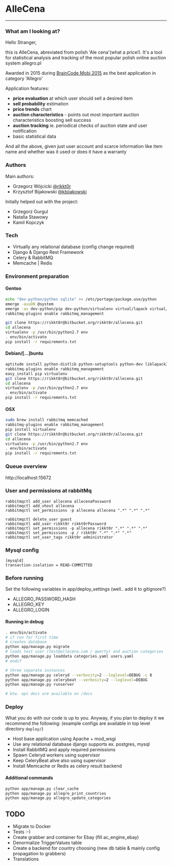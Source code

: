 # AlleCena
---

### What am I looking at?
Hello Stranger,

this is AlleCena, abreviated from polish 'Ale cena'(what a price!).
It's a tool for statistical analysis and tracking of the most popular polish online auction system allegro.pl

Awarded in 2015 during [BrainCode Mobi 2015](https://allegro.tech/braincode/2015/#toc_11) as the best application in category 'Allegro'

Application features:
* **price evaluation** at which user should sell a desired item
* **sell probability** estimation
* **price trends** chart
* **auction characteristics** - points out most important auction characteristics boosting sell success
* **auction tracking** ie. periodical checks of auction state and user notification
* basic statistical data

And all the above, given just user account and scarce information like item name and whether was it used or does it have a warranty


### Authors
Main authors:
* Grzegorz Wójcicki [@rikkt0r](https://github.com/rikkt0r)
* Krzysztof Bijakowski [@kbijakowski](https://github.com/kbijakowski)

Initally helped out with the project:
* Grzegorz Gurgul
* Natalia Stawowy
* Kamil Kopczyk


### Tech

* Virtually any relational database (config change required)
* Django & Django Rest Framework
* Celery & RabbitMQ
* Memcache | Redis

### Environment preparation

#### Gentoo
```sh
echo "dev-python/python sqlite" >> /etc/portage/package.use/python
emerge -avuDN @system
emerge -av dev-python/pip dev-python/virtualenv virtual/lapack virtual/cblas net-misc/rabbitmq-server net-misc/memcached dev-libs/libmemcached
rabbitmq-plugins enable rabbitmq_management

git clone https://rikkt0r@bitbucket.org/rikkt0r/allecena.git
cd allecena
virtualenv -p /usr/bin/python2.7 env
. env/bin/activate
pip install -r requirements.txt
```

#### Debian/[...]buntu

```sh
aptitude install python-distlib python-setuptools python-dev liblapack3 liblapacke liblapacke-dev libatlas-base-dev gfortran libblas-common libblas3 g++ libyaml-dev rabbitmq-server memcached libmemcached-dev libjpeg-dev zlib1g-dev
rabbitmq-plugins enable rabbitmq_management
easy_install pip virtualenv
git clone https://rikkt0r@bitbucket.org/rikkt0r/allecena.git
cd allecena
virtualenv -p /usr/bin/python2.7 env
. env/bin/activate
pip install -r requirements.txt
```

#### OSX

```sh
sudo brew install rabbitmq memcached
rabbitmq-plugins enable rabbitmq_management
pip install virtualenv
git clone https://rikkt0r@bitbucket.org/rikkt0r/allecena.git
cd allecena
virtualenv -p /usr/bin/python2.7 env
. env/bin/activate
pip install -r requirements.txt
```

### Queue overview
http://localhost:15672

### User and permissions at rabbitMq
```
rabbitmqctl add_user allecena allecenaPassword
rabbitmqctl add_vhost allecena
rabbitmqctl set_permissions -p allecena allecena ".*" ".*" ".*"

rabbitmqctl delete_user guest
rabbitmqctl add_user rikkt0r rikkt0rPassword
rabbitmqctl set_permissions -p allecena rikkt0r ".*" ".*" ".*"
rabbitmqctl set_permissions -p / rikkt0r ".*" ".*" ".*"
rabbitmqctl set_user_tags rikkt0r administrator
```

### Mysql config
```
[mysqld]
transaction-isolation = READ-COMMITTED
```

### Before running
Set the following variables in app/deploy_settings (well.. add it to gitignore?)
* ALLEGRO_PASSWORD_HASH
* ALLEGRO_KEY
* ALLEGRO_LOGIN


#### Running in debug

```sh
. env/bin/activate
# if run for first time
# creates database
python app/manage.py migrate
# loads test user (test@allecena.com / qwerty) and auction categories
python app/manage.py loaddata categories.yaml users.yaml
# endif

# three separate instances
python app/manage.py celeryd --verbosity=2 --loglevel=DEBUG -c 8
python app/manage.py celerybeat --verbosity=2 --loglevel=DEBUG
python app/manage.py runserver

# btw. api docs are available on /docs
```

### Deploy
What you do with our code is up to you. Anyway, if you plan to deploy it we recommend the following:
(example configs are available in top level directory ```deploy/```)
* Host base application using Apache + mod_wsgi
* Use any relational database django supports ex. postgres, mysql
* Install RabbitMQ and apply required permissions
* Spawn Celeryd workers using supervisor
* Keep CeleryBeat alive also using supervisor
* Install Memcache or Redis as celery result backend


#### Additional commands
```sh
python app/manage.py clear_cache
python app/manage.py allegro_print_countries
python app/manage.py allegro_update_categories
```

## TODO

* Migrate to Docker
* Tests :-)
* Create grabber and container for Ebay (fill ac_engine_ebay)
* Denormalize TriggerValues table
* Create a backend for country choosing (new db table & mainly config propagation to grabbers)
* Translations
